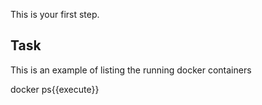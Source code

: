 This is your first step. 
## Task

This is an example of listing the running docker containers

docker ps{{execute}}
